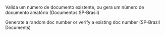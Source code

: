 Valida um número de documento existente, ou gera um número de documento aleatório
(Documentos SP-Brasil)

Generate a random doc number or verify a existing doc number 
(SP-Brazil Documents)
